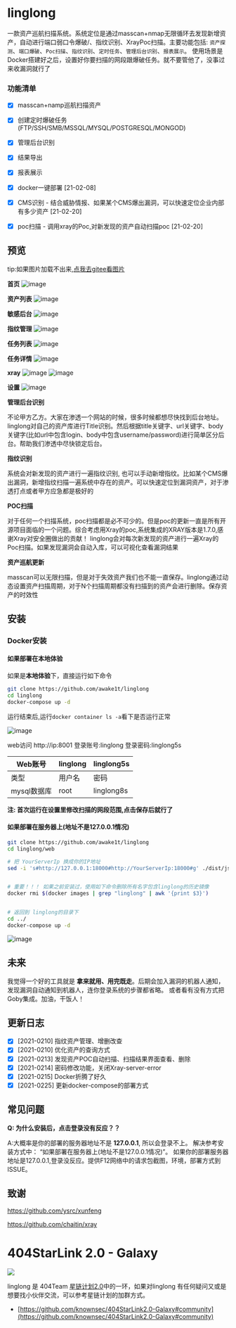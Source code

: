 
# linglong

  一款资产巡航扫描系统。系统定位是通过masscan+nmap无限循环去发现新增资产，自动进行端口弱口令爆破/、指纹识别、XrayPoc扫描。主要功能包括: `资产探测`、`端口爆破`、`Poc扫描`、`指纹识别`、`定时任务`、`管理后台识别`、`报表展示`。 使用场景是Docker搭建好之后，设置好你要扫描的网段跟爆破任务。就不要管他了，没事过来收漏洞就行了



### 功能清单

- [x] masscan+namp巡航扫描资产
- [x] 创建定时爆破任务(FTP/SSH/SMB/MSSQL/MYSQL/POSTGRESQL/MONGOD)
- [x] 管理后台识别
- [x] 结果导出
- [x] 报表展示
- [x] docker一键部署 [21-02-08] 
- [x] CMS识别 - 结合威胁情报、如果某个CMS爆出漏洞，可以快速定位企业内部有多少资产 [21-02-20]
- [x] poc扫描 - 调用xray的Poc,对新发现的资产自动扫描poc [21-02-20]



## 预览
tip:如果图片加载不出来,[点我去gitee看图片](https://gitee.com/awake1t/linglong)

**首页**
![image](https://github.com/awake1t/linglong/blob/master/img/index.gif)

**资产列表**
![image](https://gitee.com/awake1t/linglong/raw/master/img/ip.png)

**敏感后台**
![image](https://gitee.com/awake1t/linglong/raw/master/img/login.png)

**指纹管理**
![image](https://github.com/awake1t/linglong/blob/master/img/finger.gif)

**任务列表**
![image](https://github.com/awake1t/linglong/blob/master/img/task.gif)

**任务详情**
![image](https://gitee.com/awake1t/linglong/raw/master/img/task-de.png)

**xray**
![image](https://gitee.com/awake1t/linglong/raw/master/img/xray.png)
![image](https://gitee.com/awake1t/linglong/raw/master/img/xray-poc.png)


**设置**
![image](https://github.com/awake1t/linglong/blob/master/img/setting.gif)





**管理后台识别**

  不论甲方乙方。大家在渗透一个网站的时候，很多时候都想尽快找到后台地址。linglong对自己的资产库进行Title识别。然后根据title关键字、url关键字、body关键字(比如url中包含login、body中包含username/password)进行简单区分后台。帮助我们渗透中尽快锁定后台。 



**指纹识别**

  系统会对新发现的资产进行一遍指纹识别, 也可以手动新增指纹。比如某个CMS爆出漏洞，新增指纹扫描一遍系统中存在的资产。可以快速定位到漏洞资产，对于渗透打点或者甲方应急都是极好的



**POC扫描**

  对于任何一个扫描系统，poc扫描都是必不可少的。但是poc的更新一直是所有开源项目面临的一个问题。综合考虑用Xray的poc,系统集成的XRAY版本是1.7.0,感谢Xray对安全圈做出的贡献！ linglong会对每次新发现的资产进行一遍Xray的Poc扫描。如果发现漏洞会自动入库，可以可视化查看漏洞结果



**资产巡航更新**

  masscan可以无限扫描，但是对于失效资产我们也不能一直保存。linglong通过动态设置资产扫描周期，对于N个扫描周期都没有扫描到的资产会进行删除。保存资产的时效性



## 安装

### Docker安装

#### 如果部署在本地体验

如果是**本地体验**下，直接运行如下命令

```bash
git clone https://github.com/awake1t/linglong
cd linglong
docker-compose up -d
```

运行结束后,运行`docker container ls -a`看下是否运行正常

![image](https://github.com/awake1t/linglong/blob/master/img/docker.png)

web访问 http://ip:8001
登录账号:linglong
登录密码:linglong5s


| Web账号        | linglong                                 | linglong5s|
| -------------- | ------------------------------------- | ---------- |
| 类型           | 用户名                                | 密码       |
| mysql数据库 | root                                  | linglong8s  |

**注: 首次运行在设置里修改扫描的网段范围,点击保存后就行了**




#### 如果部署在服务器上(地址不是127.0.0.1情况)

```bash
git clone https://github.com/awake1t/linglong
cd linglong/web

# 把 YourServerIp 换成你的IP地址
sed -i 's#http://127.0.0.1:18000#http://YourServerIp:18000#g' ./dist/js/app.4dccb236.js && sed -i 's#http://127.0.0.1:18000#http://YourServerIp:18000#g' ./dist/js/app.4dccb236.js.map


# 重要！！！ 如果之前安装过，使用如下命令删除所有名字包含linglong的历史镜像
docker rmi $(docker images | grep "linglong" | awk '{print $3}') 


# 返回到 linglong的目录下
cd ../
docker-compose up -d
```
![image](https://github.com/awake1t/linglong/blob/master/img/docker2.png)




## 未来

  我觉得一个好的工具就是 **拿来就用、用完既走**。后期会加入漏洞的机器人通知，发现漏洞自动通知到机器人，连你登录系统的步骤都省略。 或者看有没有方式把Goby集成。加油，干饭人！

## 更新日志

- [x] [2021-0210] 指纹资产管理、增删改查
- [x] [2021-0210] 优化资产的查询方式
- [x] [2021-0213] 发现资产POC自动扫描、扫描结果界面查看、删除
- [x] [2021-0214] 密码修改功能，关闭Xray-server-error
- [x] [2021-0215] Docker折腾了好久
- [x] [2021-0225] 更新docker-compose的部署方式

## 常见问题

**Q: 为什么安装后，点击登录没有反应？？**

A:大概率是你的部署的服务器地址不是 **127.0.0.1**, 所以会登录不上。 解决参考安装方式中： “如果部署在服务器上(地址不是127.0.0.1情况)”。 如果你的部署服务器地址是127.0.0.1,登录没反应。提供F12网络中的请求包截图，环境，部署方式到ISSUE。



## 致谢

https://github.com/ysrc/xunfeng

https://github.com/chaitin/xray

# 404StarLink 2.0 - Galaxy
![](https://github.com/knownsec/404StarLink-Project/raw/master/logo.png)

linglong 是 404Team [星链计划2.0](https://github.com/knownsec/404StarLink2.0-Galaxy)中的一环，如果对linglong  有任何疑问又或是想要找小伙伴交流，可以参考星链计划的加群方式。

- [https://github.com/knownsec/404StarLink2.0-Galaxy#community](https://github.com/knownsec/404StarLink2.0-Galaxy#community)


